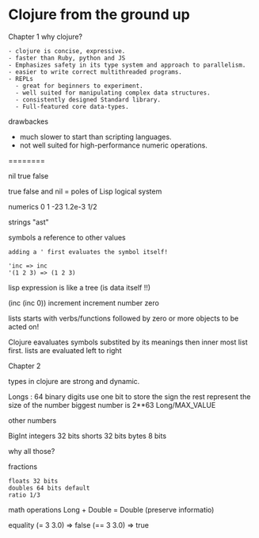 # Clojure from the ground up

Chapter 1
  why clojure?
  
    - clojure is concise, expressive.
    - faster than Ruby, python and JS
    - Emphasizes safety in its type system and approach to parallelism.
    - easier to write correct multithreaded programs.
    - REPLs
      - great for beginners to experiment.
      - well suited for manipulating complex data structures.
      - consistently designed Standard library.
      - Full-featured core data-types.

drawbackes
  - much slower to start than scripting languages.
- not well suited for high-performance numeric operations.

========

nil 
true 
false

true false and nil = poles of Lisp logical system

numerics
0 1 -23 1.2e-3 1/2

strings
"ast"


symbols 
    a reference to other values

    adding a ' first evaluates the symbol itself!

    'inc => inc
    '(1 2 3) => (1 2 3)


lisp expression is like a tree (is data itself !!)

(inc (inc 0))
increment
  increment
    number zero

lists starts with verbs/functions followed by zero or more objects to be acted on!

Clojure eavaluates 
  symbols substited by its meanings
  then inner most list first.
  lists are evaluated left to right


Chapter 2

types in clojure are strong and dynamic.

Longs : 64 binary digits
 use one bit to store the sign
 the rest represent the size of the number
    biggest number is 2**63
    Long/MAX_VALUE

other numbers

  BigInt
  integers 32 bits
  shorts 32 bits
  bytes 8 bits

  why all those?


  fractions

    floats 32 bits
    doubles 64 bits default
    ratio 1/3

math operations
  Long + Double = Double (preserve informatio)  

equality
(= 3 3.0) => false
(== 3 3.0) => true

